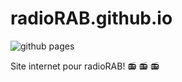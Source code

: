 # radioRAB.github.io
![github pages](https://github.com/radioRAB/radioRAB.github.io/workflows/github%20pages/badge.svg)

Site internet pour radioRAB! :radio: :radio: :radio:  
